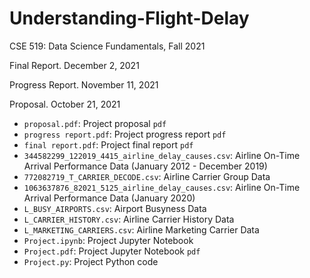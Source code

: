 # Understanding-Flight-Delay
CSE 519: Data Science Fundamentals, Fall 2021

Final Report. December 2, 2021

Progress Report. November 11, 2021

Proposal. October 21, 2021

- `proposal.pdf`: Project proposal `pdf`
- `progress report.pdf`: Project progress report `pdf`
- `final report.pdf`: Project final report `pdf`
- `344582299_122019_4415_airline_delay_causes.csv`: Airline On-Time Arrival Performance Data (January 2012 - December 2019)
- `772082719_T_CARRIER_DECODE.csv`: Airline Carrier Group Data
- `1063637876_82021_5125_airline_delay_causes.csv`: Airline On-Time Arrival Performance Data (January 2020)
- `L_BUSY_AIRPORTS.csv`: Airport Busyness Data
- `L_CARRIER_HISTORY.csv`: Airline Carrier History Data
- `L_MARKETING_CARRIERS.csv`: Airline Marketing Carrier Data
- `Project.ipynb`: Project Jupyter Notebook
- `Project.pdf`: Project Jupyter Notebook `pdf`
- `Project.py`: Project Python code
